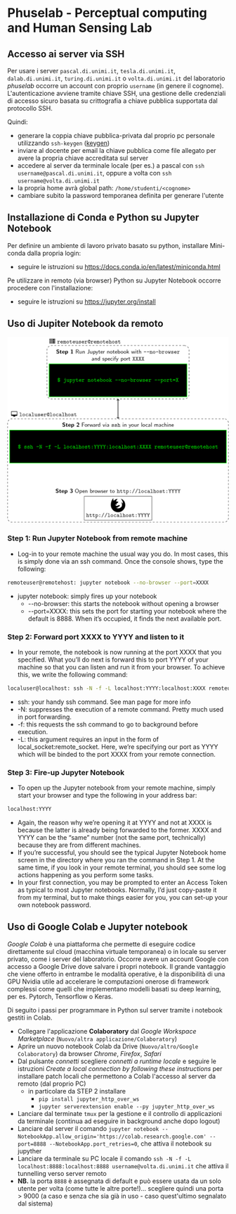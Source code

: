 
# Phuselab - Perceptual computing and Human Sensing Lab






## Accesso ai server via SSH

Per usare i server `pascal.di.unimi.it`, `tesla.di.unimi.it`, `dalab.di.unimi.it`, `turing.di.unimi.it` o `volta.di.unimi.it` del laboratorio _phuselab_
occorre un account con proprio `username` (in genere il cognome).
L'autenticazione avviene tramite chiave SSH, una gestione delle credenziali di accesso sicuro basata su crittografia a chiave pubblica supportata dal protocollo SSH.

Quindi:

- generare la coppia chiave pubblica-privata dal proprio pc personale utilizzando `ssh-keygen` ([keygen](https://www.ssh.com/ssh/keygen/))
- inviare al docente per email la chiave pubblica come file allegato per avere la propria chiave accreditata sul server
- accedere al server da terminale locale (per es.) a pascal con `ssh username@pascal.di.unimi.it`, oppure a volta con `ssh username@volta.di.unimi.it`
- la propria home avrà global path: `/home/studenti/<cognome>`
- cambiare subito la password temporanea definita per generare l'utente


## Installazione di Conda e Python su Jupyter Notebook

Per definire un ambiente di lavoro privato basato su python, installare Mini-conda dalla propria login:

- seguire le istruzioni su https://docs.conda.io/en/latest/miniconda.html

Pe utilizzare in remoto (via browser) Python su Jupyter Notebook occorre procedere con l'installazione:

- seguire le istruzioni su https://jupyter.org/install

## Uso di Jupiter Notebook da remoto

![Jupyter](jupyternotebook.png)

### __Step 1__: Run Jupyter Notebook from remote machine

- Log-in to your remote machine the usual way you do. In most cases, this is simply done via an ssh command. Once the console shows, type the following:

```bash
remoteuser@remotehost: jupyter notebook --no-browser --port=XXXX
```

- jupyter notebook: simply fires up your notebook
  - --no-browser: this starts the notebook without opening a browser
  - --port=XXXX: this sets the port for starting your notebook where the default is 8888. When it’s occupied, it finds the next available port.

### __Step 2__: Forward port XXXX to YYYY and listen to it

- In your remote, the notebook is now running at the port XXXX that you specified. What you’ll do next is forward this to port YYYY of your machine so that you can listen and run it from your browser. To achieve this, we write the following command:

```bash
localuser@localhost: ssh -N -f -L localhost:YYYY:localhost:XXXX remoteuser@remotehost
```

- ssh: your handy ssh command. See man page for more info
- -N: suppresses the execution of a remote command. Pretty much used in port forwarding.
- -f: this requests the ssh command to go to background before execution.
- -L: this argument requires an input in the form of local_socket:remote_socket. Here, we’re specifying our port as YYYY which will be binded to the port XXXX from your remote connection.

### __Step__ 3: Fire-up Jupyter Notebook

- To open up the Jupyter notebook from your remote machine, simply start your browser and type the following in your address bar:

```bash
localhost:YYYY
```

- Again, the reason why we’re opening it at YYYY and not at XXXX is because the latter is already being forwarded to the former. XXXX and YYYY can be the “same” number (not the same port, technically) because they are from different machines.
- If you’re successful, you should see the typical Jupyter Notebook home screen in the directory where you ran the command in Step 1. At the same time, if you look in your remote terminal, you should see some log actions happening as you perform some tasks.
- In your first connection, you may be prompted to enter an Access Token as typical to most Jupyter notebooks. Normally, I’d just copy-paste it from my terminal, but to make things easier for you, you can set-up your own notebook password.

## Uso di Google Colab e Jupyter notebook

_Google Colab_ è una piattaforma che permette di eseguire codice direttamente sul cloud (macchina virtuale temporanea)
 o in locale su server privato, come i server del laboratorio. Occorre avere un account Google con
 accesso a Google Drive dove salvare i propri notebook. Il grande vantaggio che viene offerto in entrambe le modalità operative, 
 è la disponibilità di una GPU Nvidia utile ad accelerare le computazioni onerose di framework complessi come 
 quelli che implementano modelli basati su deep learning, per es. Pytorch, Tensorflow o Keras.
 
Di seguito i passi per programmare in Python sul server tramite i notebook gestiti in Colab.

- Collegare l'applicazione __Colaboratory__ dal _Google Workspace Marketplace_ (`Nuovo/altra applicazione/Colaboratory`)
- Aprire un nuovo notebook Colab da Drive (`Nuovo/altro/Google Colaboratory`) da browser _Chrome_, _Firefox_, _Safari_
- Dal pulsante _connetti_ scegliere _connetti a runtime locale_ e seguire le istruzioni _Create a local connection by following these instructions_ per installare patch locali che permettono a Colab l'accesso al server da remoto (dal proprio PC)
  - in particolare da STEP 2 installare
    - `pip install jupyter_http_over_ws`
    - `jupyter serverextension enable --py jupyter_http_over_ws`
- Lanciare dal terminate `tmux` per la gestione e il controllo di applicazioni da terminale (continua ad eseguire in background anche dopo logout)
- Lanciare dal server il comando `jupyter notebook --NotebookApp.allow_origin='https://colab.research.google.com' --port=8888 --NotebookApp.port_retries=0`, che attiva il notebook su jupyther
- Lanciare da terminale su PC locale il comando `ssh -N -f -L localhost:8888:localhost:8888 username@volta.di.unimi.it` che attiva il tunnelling verso server remoto
- __NB.__ la porta `8888` è assegnata di default e può essere usata da un solo utente per volta (come tutte le altre porte!)... scegliere quindi una porta > 9000 (a caso e senza che sia già in uso - caso quest'ultimo segnalato dal sistema)

